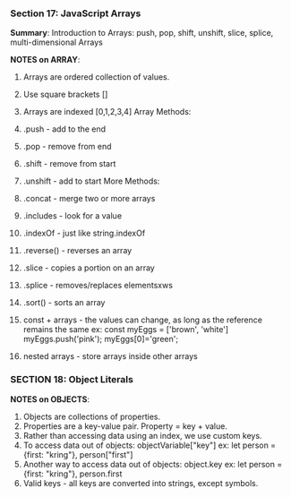 ### Section 17: JavaScript Arrays
**Summary**: Introduction to Arrays: push, pop, shift, unshift, slice, splice, multi-dimensional Arrays

**NOTES on ARRAY**: 
1. Arrays are ordered collection of values.
2. Use square brackets []
3. Arrays are indexed [0,1,2,3,4]
Array Methods:
4. .push - add to the end 
5. .pop - remove from end
6. .shift - remove from start
7. .unshift - add to start
More Methods:
8. .concat - merge two or more arrays
9. .includes - look for a value
10. .indexOf - just like string.indexOf
11. .reverse() - reverses an array
12. .slice - copies a portion on an array
13. .splice - removes/replaces elementsxws
14. .sort() - sorts an array

15. const + arrays - the values can change, as long as the reference remains the same
    ex: const myEggs = ['brown', 'white']
        myEggs.push('pink');
        myEggs[0]='green';


16. nested arrays - store arrays inside other arrays

### SECTION 18: Object Literals
**NOTES on OBJECTS**:
1. Objects are collections of properties.
2. Properties are a key-value pair. Property = key + value.
3. Rather than accessing data using an index, we use custom keys.
4. To access data out of objects: objectVariable["key"] ex: let person = {first: "kring"}, person["first"]
5. Another way to access data out of objects: object.key ex: let person = {first: "kring"}, person.first
6. Valid keys - all keys are converted into strings, except symbols.